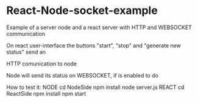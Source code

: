 # React-Node-socket-example


Example of a server node and a react server with HTTP and WEBSOCKET communication

On react user-interface the buttons "start", "stop" and "generate new status" send an

HTTP comunication to node

Node will send its status on WEBSOCKET, if is enabled to do

How to test it:
NODE
          cd NodeSide
          npm install
          node server.js
REACT
          cd ReactSide
          npm install
          npm start
          
